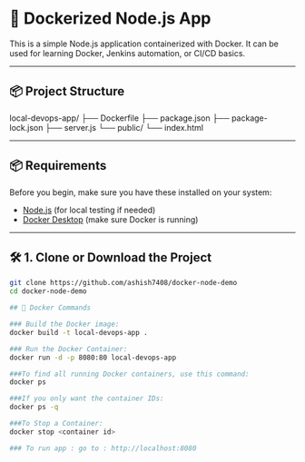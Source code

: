 # 🚀 Dockerized Node.js App

This is a simple Node.js application containerized with Docker. It can be used for learning Docker, Jenkins automation, or CI/CD basics.

---

## 📦 Project Structure
local-devops-app/
├── Dockerfile
├── package.json
├── package-lock.json
├── server.js
└── public/
    └── index.html

---

## 📦 Requirements

Before you begin, make sure you have these installed on your system:

- [Node.js](https://nodejs.org/) (for local testing if needed)
- [Docker Desktop](https://www.docker.com/products/docker-desktop) (make sure Docker is running)

---

## 🛠 1. Clone or Download the Project

```bash
git clone https://github.com/ashish7408/docker-node-demo
cd docker-node-demo

## 🐳 Docker Commands

### Build the Docker image:
docker build -t local-devops-app .

### Run the Docker Container:
docker run -d -p 8080:80 local-devops-app

###To find all running Docker containers, use this command:
docker ps

###If you only want the container IDs:
docker ps -q

###To Stop a Container:
docker stop <container id>

### To run app : go to : http://localhost:8080






